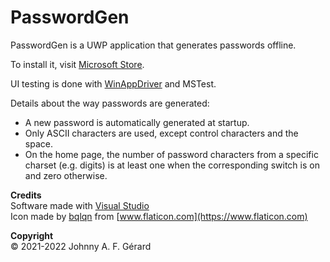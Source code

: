 # PasswordGen

PasswordGen is a UWP application that generates passwords offline.

To install it, visit [Microsoft Store](https://www.microsoft.com/store/apps/9N41PKLFWJNJ).

UI testing is done with [WinAppDriver](https://github.com/microsoft/WinAppDriver) and MSTest.

Details about the way passwords are generated:
- A new password is automatically generated at startup.
- Only ASCII characters are used, except control characters and the space.
- On the home page, the number of password characters from a specific charset (e.g. digits) is at least one when the corresponding switch is on and zero otherwise.

**Credits**  
Software made with [Visual Studio](https://visualstudio.microsoft.com)  
Icon made by [bqlqn](https://www.flaticon.com/authors/bqlqn) from [www.flaticon.com](https://www.flaticon.com)

**Copyright**  
© 2021-2022 Johnny A. F. Gérard
